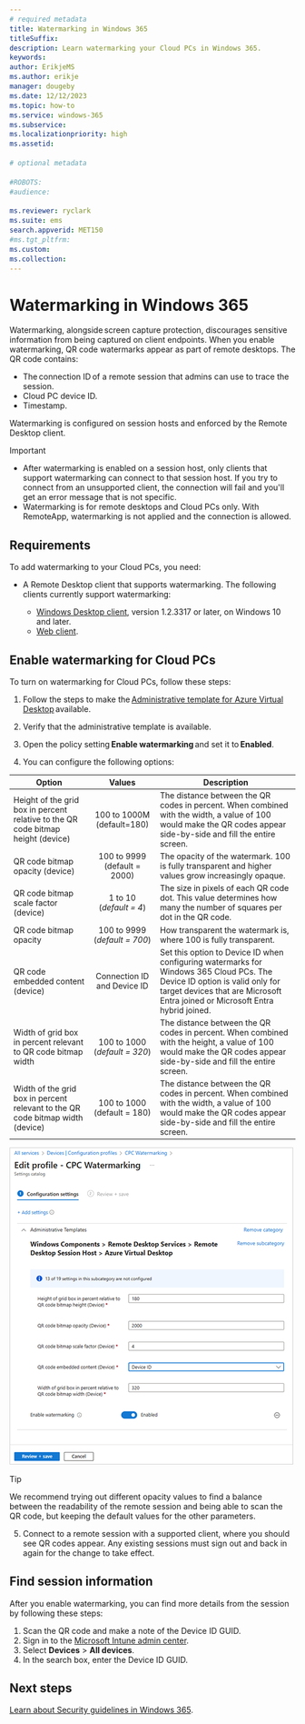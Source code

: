 ```yaml
---
# required metadata
title: Watermarking in Windows 365
titleSuffix:
description: Learn watermarking your Cloud PCs in Windows 365.
keywords:
author: ErikjeMS  
ms.author: erikje
manager: dougeby
ms.date: 12/12/2023
ms.topic: how-to
ms.service: windows-365
ms.subservice:
ms.localizationpriority: high
ms.assetid: 

# optional metadata

#ROBOTS:
#audience:

ms.reviewer: ryclark
ms.suite: ems
search.appverid: MET150
#ms.tgt_pltfrm:
ms.custom: 
ms.collection: 
---
```


# Watermarking in Windows 365

Watermarking, alongside screen capture protection, discourages sensitive information from being captured on client endpoints. When you enable watermarking, QR code watermarks appear as part of remote desktops. The QR code contains:

- The connection ID of a remote session that admins can use to trace the session.
- Cloud PC device ID.
- Timestamp.  

Watermarking is configured on session hosts and enforced by the Remote Desktop client.

>[!Important]
>- After watermarking is enabled on a session host, only clients that support watermarking can connect to that session host. If you try to connect from an unsupported client, the connection will fail and you'll get an error message that is not specific.
>- Watermarking is for remote desktops and Cloud PCs only. With RemoteApp, watermarking is not applied and the connection is allowed.

## Requirements

To add watermarking to your Cloud PCs, you need:

- A Remote Desktop client that supports watermarking. The following clients currently support watermarking:

  - [Windows Desktop client](/azure/virtual-desktop/users/connect-windows), version 1.2.3317 or later, on Windows 10 and later.
  - [Web client](/azure/virtual-desktop/users/connect-windows).

## Enable watermarking for Cloud PCs

To turn on watermarking for Cloud PCs, follow these steps:

1. Follow the steps to make the [Administrative template for Azure Virtual Desktop](/azure/virtual-desktop/administrative-template?tabs=intune) available.

2. Verify that the administrative template is available.
3. Open the policy setting **Enable watermarking** and set it to **Enabled**.
4. You can configure the following options:

  | Option | Values | Description |
  |--|:--:|--|
  | Height of the grid box in percent relative to the QR code bitmap height (device) | 100 to 1000M<br>(default=180) | The distance between the QR codes in percent. When combined with the width, a value of 100 would make the QR codes appear side-by-side and fill the entire screen. |
  | QR code bitmap opacity (device) | 100 to 9999<br>(default = 2000) | The opacity of the watermark. 100 is fully transparent and higher values grow increasingly opaque. |
  | QR code bitmap scale factor (device)| 1 to 10<br />(*default = 4*) | The size in pixels of each QR code dot. This value determines how many the number of squares per dot in the QR code. |
  | QR code bitmap opacity | 100 to 9999 (*default = 700*) | How transparent the watermark is, where 100 is fully transparent. |
  | QR code embedded content (device) | Connection ID and Device ID | Set this option to Device ID when configuring watermarks for Windows 365 Cloud PCs. The Device ID option is valid only for target  devices that are Microsoft Entra joined or Microsoft Entra hybrid joined.|
  | Width of grid box in percent relevant to QR code bitmap width | 100 to 1000<br />(*default = 320*) | The distance between the QR codes in percent. When combined with the height, a value of 100 would make the QR codes appear side-by-side and fill the entire screen. |
  | Width of the grid box in percent relevant to the QR code bitmap width (device) | 100 to 1000<br />(default = 180) | The distance between the QR codes in percent. When combined with the width, a value of 100 would make the QR codes appear side-by-side and fill the entire screen. |

  ![Screenshot of edit profile watermarking.](./media/watermarking/edit-watermarking.png)

   > [!TIP]
   > We recommend trying out different opacity values to find a balance between the readability of the remote session and being able to scan the QR code, but keeping the default values for the other parameters.

5. Connect to a remote session with a supported client, where you should see QR codes appear. Any existing sessions must sign out and back in again for the change to take effect.

## Find session information

After you enable watermarking, you can find more details from the session by following these steps:

1. Scan the QR code and make a note of the Device ID GUID.
2. Sign in to the [Microsoft Intune admin center](https://go.microsoft.com/fwlink/?linkid=2109431).
3. Select **Devices** > **All devices**.
4. In the search box, enter the Device ID GUID.

<!-- ########################## -->
## Next steps

[Learn about Security guidelines in Windows 365](security-guidelines.md).
